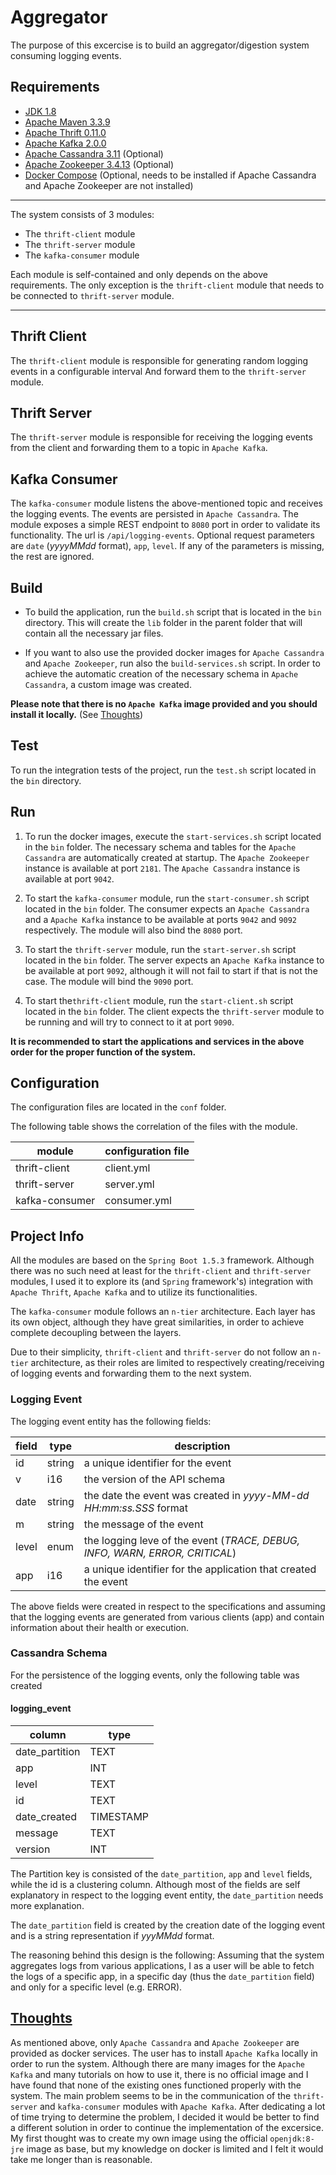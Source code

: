 Aggregator
=================

The purpose of this excercise is to build an aggregator/digestion system consuming logging events.

Requirements
----------------
* [JDK 1.8](https://www.oracle.com/technetwork/java/javase/downloads/jdk8-downloads-2133151.html)
* [Apache Maven 3.3.9](https://maven.apache.org/download.cgi)
* [Apache Thrift 0.11.0](http://www.apache.org/dyn/closer.cgi?path=/thrift/0.11.0/thrift-0.11.0.tar.gz)
* [Apache Kafka 2.0.0](https://www.apache.org/dyn/closer.cgi?path=/kafka/2.0.0/kafka_2.11-2.0.0.tgz)
* [Apache Cassandra 3.11](http://www.apache.org/dyn/closer.lua/cassandra/3.11.3/apache-cassandra-3.11.3-bin.tar.gz) (Optional)
* [Apache Zookeeper 3.4.13](https://www.apache.org/dyn/closer.cgi/zookeeper/) (Optional)
* [Docker Compose](https://docs.docker.com/compose/install/) (Optional, needs to be installed if Apache Cassandra and Apache Zookeeper are not installed)
---
The system consists of 3 modules:
  * The `thrift-client` module
  * The `thrift-server` module
  * The `kafka-consumer` module

Each module is self-contained and only depends on the above requirements.
The only exception is the `thrift-client` module that needs to be connected to `thrift-server` module.

---
Thrift Client
----------------
The `thrift-client` module is responsible for generating random logging events in a configurable interval
And forward them to the `thrift-server` module.

Thrift Server
----------------
The `thrift-server` module is responsible for receiving the logging events from the client
and forwarding them to a topic in `Apache Kafka`.

Kafka Consumer
----------------
The `kafka-consumer` module listens the above-mentioned topic and receives the logging events.
The events are persisted in `Apache Cassandra`.
The module exposes a simple REST endpoint to `8080` port in order to validate its functionality.
The url is `/api/logging-events`.
Optional request parameters are `date` (*yyyyMMdd* format), `app`, `level`.
If any of the parameters is missing, the rest are ignored.

Build
----------------
* To build the application, run the `build.sh` script that is located in the `bin` directory.
This will create the `lib` folder in the parent folder that will contain all the necessary jar files.

* If you want to also use the provided docker images for `Apache Cassandra` and `Apache Zookeeper`,
run also the `build-services.sh` script.
In order to achieve the automatic creation of the necessary schema in `Apache Cassandra`,
a custom image was created.

**Please note that there is no `Apache Kafka` image provided and you should install it locally.**
(See [Thoughts](thoughts))

Test
----------------
To run the integration tests of the project, run the `test.sh` script located in the `bin` directory.

Run
----------------
1. To run the docker images, execute the `start-services.sh` script located in the `bin` folder.
The necessary schema and tables for the `Apache Cassandra` are automatically created at startup.
The `Apache Zookeeper` instance is available at port `2181`.
The `Apache Cassandra` instance is available at port `9042`.

2. To start the `kafka-consumer` module, run the `start-consumer.sh` script located in the `bin` folder.
The consumer expects an `Apache Cassandra` and a `Apache Kafka` instance to be available at ports `9042` and `9092` respectively.
The module will also bind the `8080` port.


3. To start the `thrift-server` module, run the `start-server.sh` script located in the `bin` folder.
The server expects an `Apache Kafka` instance to be available at port `9092`, although it will not fail to start if that is not the case.
The module will bind the `9090` port.

4. To start the`thrift-client` module, run the `start-client.sh` script located in the `bin` folder.
The client expects the `thrift-server` module to be running and will try to connect to it at port `9090`.


**It is recommended to start the applications and services in the above order for the proper function of the system.**

Configuration
---
The configuration files are located in the `conf` folder.

The following table shows the correlation of the files with the module.

|module        |configuration file|
|--------------|------------------|
|thrift-client |client.yml        |
|thrift-server |server.yml        |
|kafka-consumer|consumer.yml      |

Project Info
----------------
All the modules are based on the `Spring Boot 1.5.3` framework.
Although there was no such need at least for the `thrift-client` and `thrift-server` modules,
I used it to explore its (and `Spring` framework's) integration with `Apache Thrift`, `Apache Kafka` and to utilize its functionalities.

The `kafka-consumer` module follows an `n-tier` architecture.
Each layer has its own object, although they have great similarities, in order to achieve complete decoupling between the layers.

Due to their simplicity, `thrift-client` and `thrift-server` do not follow an `n-tier` architecture,
as their roles are limited to respectively creating/receiving of logging events and forwarding them to the next system.

### Logging Event
The logging event entity has the following fields:

|field|type  |description                                                                |
|-----|------|---------------------------------------------------------------------------|
|id   |string|a unique identifier for the event                                          |
|v    |i16   |the version of the API schema                                              |
|date |string|the date the event was created in *yyyy-MM-dd HH:mm:ss.SSS* format         |
|m    |string|the message of the event                                                   |
|level|enum  |the logging leve of the event (*TRACE, DEBUG, INFO, WARN, ERROR, CRITICAL*)|
|app  |i16   |a unique identifier for the application that created the event             |

The above fields were created in respect to the specifications
and assuming that the logging events are generated from various clients (app)
and contain information about their health or execution.

### Cassandra Schema
For the persistence of the logging events, only the following table was created

#### logging_event
|column        | type     |
|--------------|----------|
|date_partition|TEXT      |
|app           | INT      |
|level         | TEXT     |
|id            | TEXT     |
|date_created  | TIMESTAMP|
|message       | TEXT     |
|version       | INT      |

The Partition key is consisted of the `date_partition`, `app` and `level` fields, while the id is a clustering column.
Although most of the fields are self explanatory in respect to the logging event entity, the `date_partition` needs more explanation.

The `date_partition` field is created by the creation date of the logging event and is a string representation if *yyyMMdd* format.

The reasoning behind this design is the following:
Assuming that the system aggregates logs from various applications, I as a user will be able to fetch the logs of a specific app, in a specific day (thus the `date_partition` field) and only for a specific level (e.g. ERROR).

[Thoughts](#thoughts)
----------------

As mentioned above, only `Apache Cassandra` and `Apache Zookeeper` are provided as docker services.
The user has to install `Apache Kafka` locally in order to run the system.
Although there are many images for the `Apache Kafka` and many tutorials on how to use it,
there is no official image and I have found that none of the existing ones functioned properly with the system.
The main problem seems to be in the communication of the `thrift-server` and `kafka-consumer` modules with `Apache Kafka`.
After dedicating a lot of time trying to determine the problem,
I decided it would be better to find a different solution in order to continue the implementation of the excersice.
My first thought was to create my own image using the official `openjdk:8-jre` image as base,
but my knowledge on docker is limited and I felt it would take me longer than is reasonable.